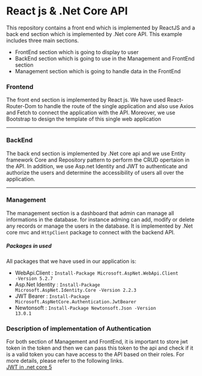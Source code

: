 # React js & .Net Core API
This repository contains a front end which is implemented by ReactJS and a back end section which is implemented by .Net core API.
This example includes three main sections.
- FrontEnd section which is going to display to user
- BackEnd section which is going to use in the Management and FrontEnd section
- Management section which is going to handle data in the FrontEnd

<h3>Frontend</h3>
The front end section is implemented by React js. We have used React-Router-Dom to handle the route of the single application and also use Axios and Fetch to connect the application with the API. Moreover, we use Bootstrap to design the template of this single web application

<hr/>
<h3>BackEnd</h3>
The back end section is implemented by .Net core api and we use Entity framework Core and Repository pattern to perform the CRUD opertaion in the API. In addition, we use Asp.net Identity and JWT to authenticate and authorize the users and determine the accessibility of users all over the application.

<hr/>
<h3>Management</h3>
The management section is a dashboard that admin can manage all informations in the database. for instance adming can add, modify or delete any records or manage the users in the database. It is implemented by .Net core mvc and <code>HttpClient</code> package to connect with the backend API.

<h5>Packages in used</h5>
All packages that we have used in our application is: 

- WebApi.Client : <code>Install-Package Microsoft.AspNet.WebApi.Client -Version 5.2.7</code>
- Asp.Net Identity : <code>Install-Package Microsoft.AspNet.Identity.Core -Version 2.2.3</code>
- JWT Bearer : <code>Install-Package Microsoft.AspNetCore.Authentication.JwtBearer</code>
- Newtonsoft : <code>Install-Package Newtonsoft.Json -Version 13.0.1</code>

<h3>Description of implementation of Authentication</h3>
For both section of Management and FrontEnd, it is important to store jwt token in the token and then we can pass this token to the api and check if it is a valid token you can have access to the API based on their roles. For more details, please refer to the following links.
<br/>
<a href="https://medium.com/c-sharp-progarmming/asp-net-core-5-jwt-authentication-tutorial-with-example-api-aa59e80d02da">JWT in .net core 5</a>
